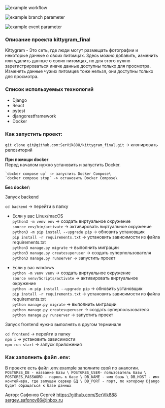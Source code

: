 ![example workflow](https://github.com/SerVik888/kittygram_final/actions/workflows/main.yml/badge.svg)

![example branch parameter](https://github.com/SerVik888/kittygram_final/actions/workflows/main.yml/badge.svg?branch=main)

![example event parameter](https://github.com/SerVik888/kittygram_final/actions/workflows/main.yml/badge.svg?event=push)

### Описание проекта kittygram_final
Kittygram - Это сеть, где люди могут размещать фотографии и некоторые данные о своих питомцах. Здесь можно добавить, изменить или удалить данные о своих питомцах, но для этого нужно зарегистрироваться иначе данные доступны только для просмотра. Изменять данные чужих питомцев тоже нельзя, они доступны только для просмотра.

### Cписок используемых технологий

- Django
- React
- pytest
- djangorestframework
- Docker

### Как запустить проект:
`git clone git@github.com:SerVik888/kittygram_final.git` -> клонировать репозиторий

**При помощи docker**\
    Перед началом нужно установить и запустить Docker.

    `docker compose up` -> запустить Docker Compose\
    `docker compose stop` -> остановить Docker Compose\

**Без docker**\

Запуск backend

`cd backend` -> перейти в папку

* Если у вас Linux/macOS\
    `python3 -m venv env` -> создать виртуальное окружение\
    `source env/bin/activate` -> активировать виртуальное окружение\
    `python3 -m pip install --upgrade pip` -> обновить установщик\
    `pip install -r requirements.txt` -> установить зависимости из файла requirements.txt\
    `python3 manage.py migrate` -> выполнить миграции\
    `python3 manage.py createsuperuser` -> создать суперпользователя\
    `python3 manage.py runserver` -> запустить проект

* Если у вас windows\
    `python -m venv venv` -> создать виртуальное окружение\
    `source venv/Scripts/activate` -> активировать виртуальное окружение\
    `python -m pip install --upgrade pip` -> обновить установщик\
    `pip install -r requirements.txt` -> установить зависимости из файла requirements.txt\
    `python manage.py migrate` -> выполнить миграции\
    `python manage.py createsuperuser` -> создать суперпользователя\
    `python manage.py runserver` -> запустить проект

Запуск frontend нужно выполнять в другом терминале

`cd frontend` -> перейти в папку\
`npm i` -> установить зависимости\
`npm run start` -> запуск приложения


### Как заполнить файл .env:
В проекте есть файл .env.example заполните свой по аналогии.
`
POSTGRES_DB - название базы \
POSTGRES_USER- пользователь базы \
POSTGRES_PASSWORD - пароль к базе \
DB_NAME - имя базы \
DB_HOST - имя контейнера, где запущен сервер БД \
DB_PORT - порт, по которому Django будет обращаться к базе данных
`

Автор:
Сафонов Сергей https://github.com/SerVik888 [sergey_safonov86@inbox.ru](mailto:sergey_safonov86@inbox.ru)